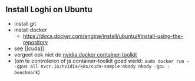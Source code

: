 ## Install Loghi on Ubuntu
* install git
* install docker
  * https://docs.docker.com/engine/install/ubuntu/#install-using-the-repository
* see [[cuda]]
* vergeet ook niet de [nvidia docker container-toolkit](https://docs.nvidia.com/datacenter/cloud-native/container-toolkit/latest/install-guide.html#configuration)
* (om te controleren of je container-toolkit goed werkt: ```sudo docker run --gpus all nvcr.io/nvidia/k8s/cuda-sample:nbody nbody -gpu -benchmark```)
